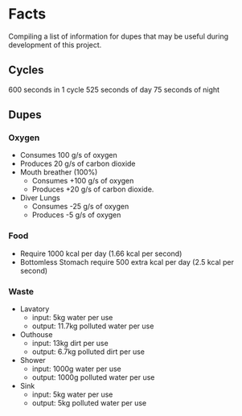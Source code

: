 # Facts

Compiling a list of information for dupes that may be useful during development of this project.

## Cycles

600 seconds in 1 cycle
525 seconds of day
75 seconds of night

## Dupes

### Oxygen

- Consumes 100 g/s of oxygen
- Produces 20 g/s of carbon dioxide
- Mouth breather (100%)
  - Consumes +100 g/s of oxygen
  - Produces +20 g/s of carbon dioxide.
- Diver Lungs
  - Consumes -25 g/s of oxygen
  - Produces -5 g/s of oxygen

### Food

- Require 1000 kcal per day (1.66 kcal per second)
- Bottomless Stomach require 500 extra kcal per day (2.5 kcal per second)

### Waste

- Lavatory
  - input: 5kg water per use
  - output: 11.7kg polluted water per use
- Outhouse
  - input: 13kg dirt per use
  - output: 6.7kg polluted dirt per use
- Shower
  - input: 1000g water per use
  - output: 1000g polluted water per use
- Sink
  - input: 5kg water per use
  - output: 5kg polluted water per use
